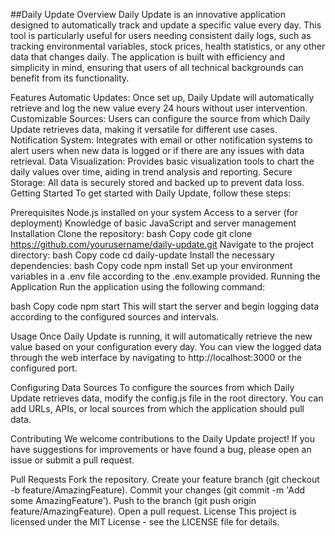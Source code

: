 ##Daily Update
Overview
Daily Update is an innovative application designed to automatically track and update a specific value every day. This tool is particularly useful for users needing consistent daily logs, such as tracking environmental variables, stock prices, health statistics, or any other data that changes daily. The application is built with efficiency and simplicity in mind, ensuring that users of all technical backgrounds can benefit from its functionality.

Features
Automatic Updates: Once set up, Daily Update will automatically retrieve and log the new value every 24 hours without user intervention.
Customizable Sources: Users can configure the source from which Daily Update retrieves data, making it versatile for different use cases.
Notification System: Integrates with email or other notification systems to alert users when new data is logged or if there are any issues with data retrieval.
Data Visualization: Provides basic visualization tools to chart the daily values over time, aiding in trend analysis and reporting.
Secure Storage: All data is securely stored and backed up to prevent data loss.
Getting Started
To get started with Daily Update, follow these steps:

Prerequisites
Node.js installed on your system
Access to a server (for deployment)
Knowledge of basic JavaScript and server management
Installation
Clone the repository:
bash
Copy code
git clone https://github.com/yourusername/daily-update.git
Navigate to the project directory:
bash
Copy code
cd daily-update
Install the necessary dependencies:
bash
Copy code
npm install
Set up your environment variables in a .env file according to the .env.example provided.
Running the Application
Run the application using the following command:

bash
Copy code
npm start
This will start the server and begin logging data according to the configured sources and intervals.

Usage
Once Daily Update is running, it will automatically retrieve the new value based on your configuration every day. You can view the logged data through the web interface by navigating to http://localhost:3000 or the configured port.

Configuring Data Sources
To configure the sources from which Daily Update retrieves data, modify the config.js file in the root directory. You can add URLs, APIs, or local sources from which the application should pull data.

Contributing
We welcome contributions to the Daily Update project! If you have suggestions for improvements or have found a bug, please open an issue or submit a pull request.

Pull Requests
Fork the repository.
Create your feature branch (git checkout -b feature/AmazingFeature).
Commit your changes (git commit -m 'Add some AmazingFeature').
Push to the branch (git push origin feature/AmazingFeature).
Open a pull request.
License
This project is licensed under the MIT License - see the LICENSE file for details.
